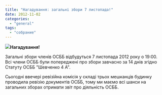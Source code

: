 ```yaml
---
title: "Нагадування: загальні збори 7 листопада!"
date: 2012-11-02
categories: 
  - "general"
tags: 
  - "собрание"
---
```


[![](http://shevchenko4a.brovary.org/wp-content/uploads/2012/11/reminder.jpg)](http://shevchenko4a.brovary.org/wp-content/uploads/2012/11/reminder.jpg)**Нагадування!**

Загальні збори членів ОСББ відбудуться 7 листопада 2012 року о 19:00. Всі члени ОСББ були попереджені про збори завчасно за 14 днів згідно Статуту ОСББ "Шевченко 4 А".

Сьогодні ввечері ревізійна комісія у складі трьох мешканців будинку проводила ревізію документів ОСББ, тому ми маємо всі шанси на загальних зборах отримати звіт про діяльність ОСББ.
